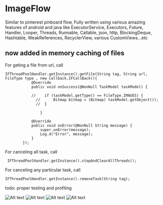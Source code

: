 # ImageFlow
Similar to pinterest pinboard flow, 
Fully written using various amazing features of android and java like ExecutorService, Executors, Future, 
Handler, Looper, Threads, Runnable, Callable, json, http, BlockingDeque, Hashtable, WeakReferences, 
RecyclerView, various CustomViews...etc

## now added in memory caching of files  

For geting a file from url, call
```
IFThreadPoolHandler.getInstance().getFile(String tag, String url, FileType type , new Callback.IFCallBack(){
            @Override
            public void onSuccess(@NonNull TaskModel taskModel) {

            //    if (taskModel.getType() == FileType.IMAGES) {
              //      Bitmap bitmap = (Bitmap) taskModel.getObject());
              //  }  
                
                }

            @Override
            public void onError(@NonNull String message) {
                super.onError(message);
                Log.d("Error", message);
            }
        });
 ```      
For canceling all task, call
```
 IFThreadPoolHandler.getInstance().stopAndClearAllThreads();
```
For canceling any particular task, call
 ```
IFThreadPoolHandler.getInstance().removeTask(String tag);
 ```       
        

todo: proper testing and profiling

![Alt text](Screenshot_1554748776.png?raw=true "Screenshot")
![Alt text](Screenshot_1554748781.png?raw=true "Screenshot")
![Alt text](Screenshot_1554748784.png?raw=true "Screenshot")
![Alt text](Screenshot_1554748787.png?raw=true "Screenshot")

